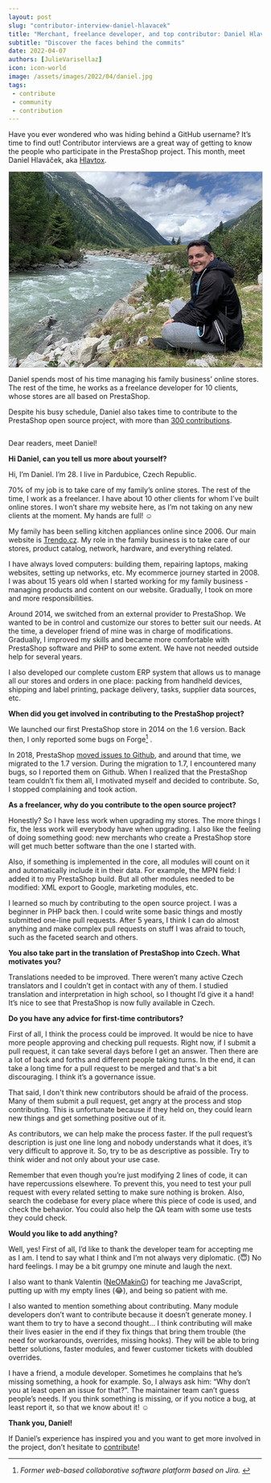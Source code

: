 ```yaml
---
layout: post
slug: "contributor-interview-daniel-hlavacek"
title: "Merchant, freelance developer, and top contributor: Daniel Hlaváček’s experience with the PrestaShop project"
subtitle: "Discover the faces behind the commits"
date: 2022-04-07
authors: [JulieVarisellaz]
icon: icon-world
image: /assets/images/2022/04/daniel.jpg
tags:
 - contribute
 - community
 - contribution
---
```

Have you ever wondered who was hiding behind a GitHub username? It’s time to find out! Contributor interviews are a great way of getting to know the people who participate in the PrestaShop project. This month, meet Daniel Hlaváček, aka [Hlavtox](https://github.com/Hlavtox).

<img style="border: 1px solid #CCC; float: left; margin: 0 1em 1em 0;" width="517" height="388" src="/assets/images/2022/04/daniel.jpg">

Daniel spends most of his time managing his family business’ online stores. The rest of the time, he works as a freelance developer for 10 clients, whose stores are all based on PrestaShop.

Despite his busy schedule, Daniel also takes time to contribute to the PrestaShop open source project, with more than [300 contributions](https://contributors.prestashop.com/). 

<div style="clear:both"></div>

Dear readers, meet Daniel!

**Hi Daniel, can you tell us more about yourself?**

Hi, I’m Daniel. I’m 28. I live in Pardubice, Czech Republic.

70% of my job is to take care of my family’s online stores. The rest of the time, I work as a freelancer. I have about 10 other clients for whom I’ve built online stores. I won’t share my website here, as I’m not taking on any new clients at the moment. My hands are full! :relaxed:

My family has been selling kitchen appliances online since 2006. Our main website is [Trendo.cz](https://www.trendo.cz/). My role in the family business is to take care of our stores, product catalog, network, hardware, and everything related.

I have always loved computers: building them, repairing laptops, making websites, setting up networks, etc. My ecommerce journey started in 2008. I was about 15 years old when I started working for my family business - managing products and content on our website. Gradually, I took on more and more responsibilities.

Around 2014, we switched from an external provider to PrestaShop. We wanted to be in control and customize our stores to better suit our needs. At the time, a developer friend of mine was in charge of modifications. Gradually, I improved my skills and became more comfortable with PrestaShop software and PHP to some extent. We have not needed outside help for several years.

I also developed our complete custom ERP system that allows us to manage all our stores and orders in one place: packing from handheld devices, shipping and label printing, package delivery, tasks, supplier data sources, etc.

**When did you get involved in contributing to the PrestaShop project?** 

We launched our first PrestaShop store in 2014 on the 1.6 version. Back then, I only reported some bugs on Forge[^1] .

In 2018, PrestaShop [moved issues to Github](https://build.prestashop.com/news/moving-issues-to-github/), and around that time, we migrated to the 1.7 version. During the migration to 1.7, I encountered many bugs, so I reported them on Github. When I realized that the PrestaShop team couldn’t fix them all, I motivated myself and decided to contribute. So, I stopped complaining and took action.

[^1]: <em> Former web-based collaborative software platform based on Jira. </em>

**As a freelancer, why do you contribute to the open source project?**

Honestly? So I have less work when upgrading my stores. The more things I fix, the less work will everybody have when upgrading. I also like the feeling of doing something good: new merchants who create a PrestaShop store will get much better software than the one I started with.

Also, if something is implemented in the core, all modules will count on it and automatically include it in their data. For example, the MPN field: I added it to my PrestaShop build. But all other modules needed to be modified: XML export to Google, marketing modules, etc.

I learned so much by contributing to the open source project. I was a beginner in PHP back then. I could write some basic things and mostly submitted one-line pull requests. After 5 years, I think I can do almost anything and make complex pull requests on stuff I was afraid to touch, such as the faceted search and others.

**You also take part in the translation of PrestaShop into Czech. What motivates you?**

Translations needed to be improved. There weren’t many active Czech translators and I couldn’t get in contact with any of them. I studied translation and interpretation in high school, so I thought I’d give it a hand! It’s nice to see that PrestaShop is now fully available in Czech. 

**Do you have any advice for first-time contributors?**

First of all, I think the process could be improved. It would be nice to have more people approving and checking pull requests. Right now, if I submit a pull request, it can take several days before I get an answer. Then there are a lot of back and forths and different people taking turns. In the end, it can take a long time for a pull request to be merged and that's a bit discouraging. I think it’s a governance issue. 

That said, I don't think new contributors should be afraid of the process. Many of them submit a pull request, get angry at the process and stop contributing. This is unfortunate because if they held on, they could learn new things and get something positive out of it. 

As contributors, we can help make the process faster. If the pull request’s description is just one line long and nobody understands what it does, it’s very difficult to approve it. So, try to be as descriptive as possible. Try to think wider and not only about your use case.

Remember that even though you’re just modifying 2 lines of code, it can have repercussions elsewhere. To prevent this, you need to test your pull request with every related setting to make sure nothing is broken. Also, search the codebase for every place where this piece of code is used, and check the behavior. You could also help the QA team with some use tests they could check.

**Would you like to add anything?**

Well, yes! First of all, I’d like to thank the developer team for accepting me as I am. I tend to say what I think and I’m not always very diplomatic. (:innocent:) No hard feelings. I may be a bit grumpy one minute and laugh the next. 

I also want to thank Valentin ([NeOMakinG](https://github.com/NeOMakinG)) for teaching me JavaScript, putting up with my empty lines (:joy:), and being so patient with me.

I also wanted to mention something about contributing. Many module developers don’t want to contribute because it doesn’t generate money. I want them to try to have a second thought… I think contributing will make their lives easier in the end if they fix things that bring them trouble (the need for workarounds, overrides, missing hooks). They will be able to bring better solutions, faster modules, and fewer customer tickets with doubled overrides.

I have a friend, a module developer. Sometimes he complains that he’s missing something, a hook for example. So, I always ask him: “Why don’t you at least open an issue for that?”. The maintainer team can’t guess people’s needs. If you think something is missing, or if you notice a bug, at least report it, so that we know about it! :relaxed:

**Thank you, Daniel!**

If Daniel’s experience has inspired you and you want to get more involved in the project, don’t hesitate to [contribute](https://github.com/PrestaShop)! 


